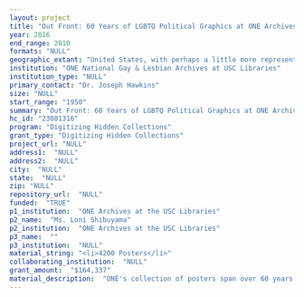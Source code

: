 ```yaml
--- 
layout: project 
title: "Out Front: 60 Years of LGBTQ Political Graphics at ONE Archives"
year: 2016
end_range: 2010
formats: "NULL"
geographic_extant: "United States, with perhaps a little more representation of the western United States"
institution: "ONE National Gay & Lesbian Archives at USC Libraries"
institution_type: "NULL"
primary_contact: "Dr. Joseph Hawkins"
size: "NULL"
start_range: "1950"
summary: "Out Front: 60 Years of LGBTQ Political Graphics at ONE Archives will expose a wealth of visual materials documenting lesbian, gay, bisexual, transgender, and queer (LGBTQ) viewpoints since the 1950s. To advance the cultural understanding of queer politics and visual culture, our project will digitize 4,200 political posters and protest signs from ONE's collections for free online public access via the USC Digital Library and the Digital Public Library of America (DPLA). These artifacts include thousands of posters and handmade signs from the earliest protests and pride celebrations. Some highlights are iconic posters created by ACT UP, the Gay Liberation Front, and 1950s-era homophile organizations like the Mattachine Society. These posters, stored in flat files at the ONE Archives' facility, are exceedingly difficult to access. They comprise some of the few remaining visual traces of pioneering activists and organizations that advanced the struggle for LGBTQ equality."
hc_id: "23081316"
program: "Digitizing Hidden Collections"
grant_type: "Digitizing Hidden Collections"
project_url: "NULL"
address1:  "NULL"
address2:  "NULL"
city:  "NULL"
state:  "NULL"
zip: "NULL"
repository_url:  "NULL"
funded:  "TRUE"
p1_institution:  "ONE Archives at the USC Libraries"
p2_name:  "Ms. Loni Shibuyama"
p2_institution:  "ONE Archives at the USC Libraries"
p3_name:  ""
p3_institution:  "NULL"
material_string: "<li>4200 Posters</li>"
collaborating_institution:  "NULL"
grant_amount:  "$164,337"
material_description:  "ONE's collection of posters span over 60 years of the LGBTQ movement and document communities throughout the United States. The majority of the 3,700 posters fall into two main categories, 1) 2,500 political posters and 2) 1,200 posters for LGBTQ businesses, cultural events, and public education. The political posters were created for grassroots organizations or community events relating to gay rights activism, pride parades and festivals, LGBTQ community support services, and demonstrations. Highlights include a poster from the Mattachine Society (1956), one of the earliest known political posters on behalf of a LGBTQ rights cause; the iconic \"Gay-In\" poster created by Bruce Riefel (1970) for gatherings organized by the Gay Liberation Front, which were precursors to the gay pride festivals; hundreds of posters from gay pride events throughout the US; a collection of gay political posters given to pioneer Morris Kight, and part of his \"McCadden Place Collection;\" posters advertising safe sex and AIDS/HIV awareness; and posters from historic events like the Marches on Washington. The collection also includes posters advertising LGBTQ businesses and cultural events. Highlights include posters from important early lesbian, feminist-, and gay-themed bookstores which are now out of business; gay and lesbian bars throughout the U.S.; and LGBTQ film festivals across the U.S. ONE's collection of signs includes 500 picket signs, parade signs, and wall signs that represent some of the most at-risk items in ONE's collections. Highlights include: Frank Kameny signs (1964-1966) used in his demonstrations regarding fair employment for homosexuals in Pennsylvania, New York, and Washington, D.C.; dozens of protest signs from ACT UP (1980s); dozens of pride signs carried in parades throughout California; and the infamous \"FAGOTS STAY OUT\" sign from Barney's Beanery, the subject of many protests against the restaurant's anti-gay practices."
---
```

